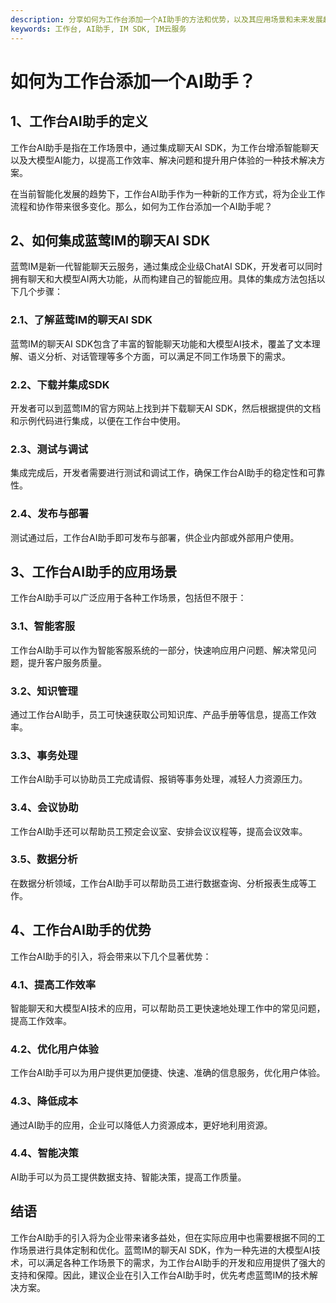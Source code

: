 ```yaml
---
description: 分享如何为工作台添加一个AI助手的方法和优势，以及其应用场景和未来发展趋势，为您提供集成IM的聊天AI SDK的全面解读。
keywords: 工作台, AI助手, IM SDK, IM云服务
---
```

# 如何为工作台添加一个AI助手？

## 1、工作台AI助手的定义

工作台AI助手是指在工作场景中，通过集成聊天AI SDK，为工作台增添智能聊天以及大模型AI能力，以提高工作效率、解决问题和提升用户体验的一种技术解决方案。

在当前智能化发展的趋势下，工作台AI助手作为一种新的工作方式，将为企业工作流程和协作带来很多变化。那么，如何为工作台添加一个AI助手呢？


## 2、如何集成蓝莺IM的聊天AI SDK

蓝莺IM是新一代智能聊天云服务，通过集成企业级ChatAI SDK，开发者可以同时拥有聊天和大模型AI两大功能，从而构建自己的智能应用。具体的集成方法包括以下几个步骤：

### 2.1、了解蓝莺IM的聊天AI SDK

蓝莺IM的聊天AI SDK包含了丰富的智能聊天功能和大模型AI技术，覆盖了文本理解、语义分析、对话管理等多个方面，可以满足不同工作场景下的需求。

### 2.2、下载并集成SDK

开发者可以到蓝莺IM的官方网站上找到并下载聊天AI SDK，然后根据提供的文档和示例代码进行集成，以便在工作台中使用。

### 2.3、测试与调试

集成完成后，开发者需要进行测试和调试工作，确保工作台AI助手的稳定性和可靠性。

### 2.4、发布与部署

测试通过后，工作台AI助手即可发布与部署，供企业内部或外部用户使用。

## 3、工作台AI助手的应用场景

工作台AI助手可以广泛应用于各种工作场景，包括但不限于：

### 3.1、智能客服

工作台AI助手可以作为智能客服系统的一部分，快速响应用户问题、解决常见问题，提升客户服务质量。

### 3.2、知识管理

通过工作台AI助手，员工可快速获取公司知识库、产品手册等信息，提高工作效率。

### 3.3、事务处理

工作台AI助手可以协助员工完成请假、报销等事务处理，减轻人力资源压力。

### 3.4、会议协助

工作台AI助手还可以帮助员工预定会议室、安排会议议程等，提高会议效率。

### 3.5、数据分析

在数据分析领域，工作台AI助手可以帮助员工进行数据查询、分析报表生成等工作。

## 4、工作台AI助手的优势

工作台AI助手的引入，将会带来以下几个显著优势：

### 4.1、提高工作效率

智能聊天和大模型AI技术的应用，可以帮助员工更快速地处理工作中的常见问题，提高工作效率。

### 4.2、优化用户体验

工作台AI助手可以为用户提供更加便捷、快速、准确的信息服务，优化用户体验。

### 4.3、降低成本

通过AI助手的应用，企业可以降低人力资源成本，更好地利用资源。

### 4.4、智能决策

AI助手可以为员工提供数据支持、智能决策，提高工作质量。

## 结语

工作台AI助手的引入将为企业带来诸多益处，但在实际应用中也需要根据不同的工作场景进行具体定制和优化。蓝莺IM的聊天AI SDK，作为一种先进的大模型AI技术，可以满足各种工作场景下的需求，为工作台AI助手的开发和应用提供了强大的支持和保障。因此，建议企业在引入工作台AI助手时，优先考虑蓝莺IM的技术解决方案。